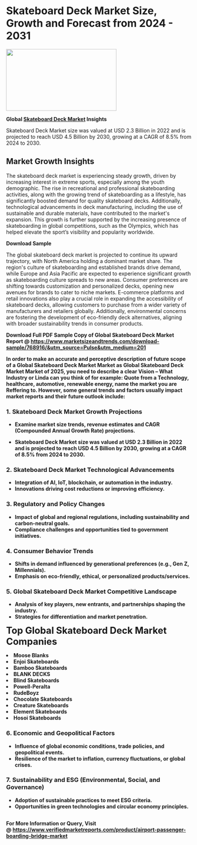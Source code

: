<H1>Skateboard Deck Market Size, Growth and Forecast from 2024 - 2031</H1><img class="aligncenter size-medium wp-image-584254" src="https://thirdeyenews.in/wp-content/uploads/2024/09/Global-Market-Research-300x168.jpeg" alt="" width="300" height="168" /><p><strong>Global&nbsp;<a href="https://www.marketsizeandtrends.com/download-sample/768916/&amp;utm_source=Pulse&amp;utm_medium=201">Skateboard Deck Market</a> Insights</strong></p><p>Skateboard Deck Market size was valued at USD 2.3 Billion in 2022 and is projected to reach USD 4.5 Billion by 2030, growing at a CAGR of 8.5% from 2024 to 2030.</p><p><h2>Market Growth Insights</h2> <p>The skateboard deck market is experiencing steady growth, driven by increasing interest in extreme sports, especially among the youth demographic. The rise in recreational and professional skateboarding activities, along with the growing trend of skateboarding as a lifestyle, has significantly boosted demand for quality skateboard decks. Additionally, technological advancements in deck manufacturing, including the use of sustainable and durable materials, have contributed to the market's expansion. This growth is further supported by the increasing presence of skateboarding in global competitions, such as the Olympics, which has helped elevate the sport’s visibility and popularity worldwide.</p> <p><strong>Download Sample</strong></p> <p>The global skateboard deck market is projected to continue its upward trajectory, with North America holding a dominant market share. The region's culture of skateboarding and established brands drive demand, while Europe and Asia Pacific are expected to experience significant growth as skateboarding culture spreads to new areas. Consumer preferences are shifting towards customization and personalized decks, opening new avenues for brands to cater to niche markets. E-commerce platforms and retail innovations also play a crucial role in expanding the accessibility of skateboard decks, allowing customers to purchase from a wider variety of manufacturers and retailers globally. Additionally, environmental concerns are fostering the development of eco-friendly deck alternatives, aligning with broader sustainability trends in consumer products.</p> <p><strong></p><p><span class=""><strong>Download Full PDF Sample Copy of Global Skateboard Deck Market Report</strong> @ <a href="https://www.marketsizeandtrends.com/download-sample/768916/&amp;utm_source=Pulse&amp;utm_medium=201" target="_blank">https://www.marketsizeandtrends.com/download-sample/768916/&amp;utm_source=Pulse&amp;utm_medium=201</a></span></p><p>In order to make an accurate and perceptive description of future scope of a Global&nbsp;Skateboard Deck Market Market as Global&nbsp;Skateboard Deck Market Market of 2025, you need to describe a clear Vision &ndash; What Industry or Linda can you think of for example: Quote from a Technology, healthcare, automotive, renewable energy, name the market you are Reffering to. However, some general trends and factors usually impact market reports and their future outlook include:</p><h3>1.&nbsp;<strong>Skateboard Deck Market Growth Projections</strong></h3><ul><li>Examine market size trends, revenue estimates and CAGR (Compounded Annual Growth Rate) projections.</li><li><p>Skateboard Deck Market size was valued at USD 2.3 Billion in 2022 and is projected to reach USD 4.5 Billion by 2030, growing at a CAGR of 8.5% from 2024 to 2030.</p></li></ul><h3>2.&nbsp;<strong>Skateboard Deck Market Technological Advancements</strong></h3><ul><li>Integration of AI, IoT, blockchain, or automation in the industry.</li><li>Innovations driving cost reductions or improving efficiency.</li></ul><h3>3.&nbsp;<strong>Regulatory and Policy Changes</strong></h3><ul><li>Impact of global and regional regulations, including sustainability and carbon-neutral goals.</li><li>Compliance challenges and opportunities tied to government initiatives.</li></ul><h3>4.&nbsp;<strong>Consumer Behavior Trends</strong></h3><ul><li>Shifts in demand influenced by generational preferences (e.g., Gen Z, Millennials).</li><li>Emphasis on eco-friendly, ethical, or personalized products/services.</li></ul><h3>5.&nbsp;<strong>Global Skateboard Deck Market Competitive Landscape</strong></h3><ul><li>Analysis of key players, new entrants, and partnerships shaping the industry.</li><li>Strategies for differentiation and market penetration.</li></ul><p data-pm-slice="1 1 []"><span style="color: inherit; font-family: inherit; font-size: 25px;">Top Global Skateboard Deck Market Companies</span></p><div class="" data-test-id=""><p><li>Moose Blanks</li><li> Enjoi Skateboards</li><li> Bamboo Skateboards</li><li> BLANK DECKS</li><li> Blind Skateboards</li><li> Powell-Peralta</li><li> RudeBoyz</li><li> Chocolate Skateboards</li><li> Creature Skateboards</li><li> Element Skateboards</li><li> Hosoi Skateboards</li></p></div><h3>6.&nbsp;<strong>Economic and Geopolitical Factors</strong></h3><ul><li>Influence of global economic conditions, trade policies, and geopolitical events.</li><li>Resilience of the market to inflation, currency fluctuations, or global crises.</li></ul><h3>7.&nbsp;<strong>Sustainability and ESG (Environmental, Social, and Governance)</strong></h3><ul><li>Adoption of sustainable practices to meet ESG criteria.</li><li>Opportunities in green technologies and circular economy principles.</li></ul><h2><strong style="font-size: 14px;">For More Information or Query, Visit @&nbsp;</strong><a style="background-color: #ffffff; font-size: 14px;" href="https://www.marketsizeandtrends.com/report/skateboard-deck-market/" target="_blank">https://www.verifiedmarketreports.com/product/airport-passenger-boarding-bridge-market</a></h2>
